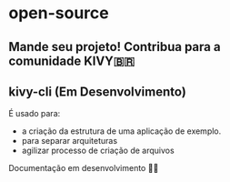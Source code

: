 # open-source

## Mande seu projeto! Contribua para a comunidade KIVY🇧🇷

## kivy-cli (Em Desenvolvimento)

É usado para:
- a criação da estrutura de uma aplicação de exemplo.
- para separar arquiteturas
- agilizar processo de criação de arquivos

Documentação em desenvolvimento 👷‍♀️
